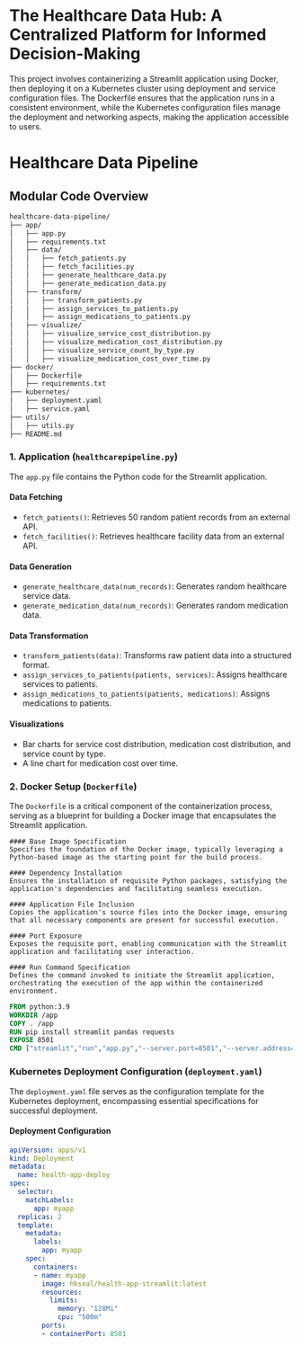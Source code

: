 # The Healthcare Data Hub: A Centralized Platform for Informed Decision-Making

This project involves containerizing a Streamlit application using Docker, then deploying it on a Kubernetes cluster using deployment and service configuration files. The Dockerfile ensures that the application runs in a consistent environment, while the Kubernetes configuration files manage the deployment and networking aspects, making the application accessible to users.

# Healthcare Data Pipeline

## Modular Code Overview
```sh
healthcare-data-pipeline/
├── app/
│   ├── app.py
│   ├── requirements.txt
│   ├── data/
│   │   ├── fetch_patients.py
│   │   ├── fetch_facilities.py
│   │   ├── generate_healthcare_data.py
│   │   ├── generate_medication_data.py
│   ├── transform/
│   │   ├── transform_patients.py
│   │   ├── assign_services_to_patients.py
│   │   ├── assign_medications_to_patients.py
│   ├── visualize/
│   │   ├── visualize_service_cost_distribution.py
│   │   ├── visualize_medication_cost_distribution.py
│   │   ├── visualize_service_count_by_type.py
│   │   ├── visualize_medication_cost_over_time.py
├── docker/
│   ├── Dockerfile
│   ├── requirements.txt
├── kubernetes/
│   ├── deployment.yaml
│   ├── service.yaml
├── utils/
│   ├── utils.py
├── README.md
```

### 1. Application (`healthcarepipeline.py`)

The `app.py` file contains the Python code for the Streamlit application.

#### Data Fetching

* `fetch_patients()`: Retrieves 50 random patient records from an external API.
* `fetch_facilities()`: Retrieves healthcare facility data from an external API.

#### Data Generation

* `generate_healthcare_data(num_records)`: Generates random healthcare service data.
* `generate_medication_data(num_records)`: Generates random medication data.

#### Data Transformation

* `transform_patients(data)`: Transforms raw patient data into a structured format.
* `assign_services_to_patients(patients, services)`: Assigns healthcare services to patients.
* `assign_medications_to_patients(patients, medications)`: Assigns medications to patients.

#### Visualizations

* Bar charts for service cost distribution, medication cost distribution, and service count by type.
* A line chart for medication cost over time.


### 2. Docker Setup (`Dockerfile`)

The `Dockerfile` is a critical component of the containerization process, serving as a blueprint for building a Docker image that encapsulates the Streamlit application.
```
#### Base Image Specification
Specifies the foundation of the Docker image, typically leveraging a Python-based image as the starting point for the build process.

#### Dependency Installation
Ensures the installation of requisite Python packages, satisfying the application's dependencies and facilitating seamless execution.

#### Application File Inclusion
Copies the application's source files into the Docker image, ensuring that all necessary components are present for successful execution.

#### Port Exposure
Exposes the requisite port, enabling communication with the Streamlit application and facilitating user interaction.

#### Run Command Specification
Defines the command invoked to initiate the Streamlit application, orchestrating the execution of the app within the containerized environment.
```
```dockerfile
FROM python:3.9   
WORKDIR /app
COPY . /app
RUN pip install streamlit pandas requests
EXPOSE 8501
CMD ["streamlit","run","app.py","--server.port=8501","--server.address=0.0.0.0"]
```


### Kubernetes Deployment Configuration (`deployment.yaml`)

The `deployment.yaml` file serves as the configuration template for the Kubernetes deployment, encompassing essential specifications for successful deployment.

#### Deployment Configuration

```yaml
apiVersion: apps/v1
kind: Deployment
metadata:
  name: health-app-deploy
spec:
  selector:
    matchLabels:
      app: myapp
  replicas: 2
  template:
    metadata:
      labels:
        app: myapp
    spec:
      containers:
      - name: myapp
        image: hkseal/health-app-streamlit:latest
        resources:
          limits:
            memory: "128Mi"
            cpu: "500m"
        ports:
        - containerPort: 8501
